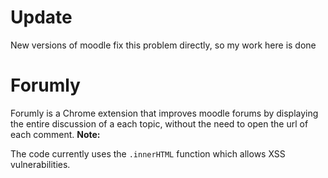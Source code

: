 # Update

New versions of moodle fix this problem directly, so my work here is done

# Forumly
Forumly is a Chrome extension that improves moodle forums by displaying the entire discussion of a each topic, without the need to open the url of each comment.
**Note:**

The code currently uses the ``.innerHTML`` function which allows XSS vulnerabilities.
